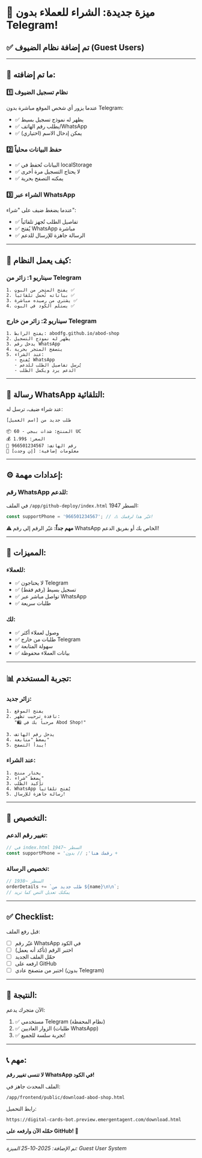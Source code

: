 # 🎉 ميزة جديدة: الشراء للعملاء بدون Telegram!

## ✅ تم إضافة نظام الضيوف (Guest Users)

---

## 🌟 **ما تم إضافته:**

### 1️⃣ **نظام تسجيل الضيوف**
عندما يزور أي شخص الموقع مباشرة بدون Telegram:
- ✅ يظهر له نموذج تسجيل بسيط
- ✅ يطلب رقم الهاتف/WhatsApp
- ✅ يمكن إدخال الاسم (اختياري)

### 2️⃣ **حفظ البيانات محلياً**
- ✅ البيانات تُحفظ في localStorage
- ✅ لا يحتاج التسجيل مرة أخرى
- ✅ يمكنه التصفح بحرية

### 3️⃣ **الشراء عبر WhatsApp**
عندما يضغط ضيف على "شراء":
- ✅ تفاصيل الطلب تُجهز تلقائياً
- ✅ يُفتح WhatsApp مباشرة
- ✅ الرسالة جاهزة للإرسال للدعم

---

## 📱 **كيف يعمل النظام:**

### سيناريو 1: زائر من Telegram
```
1. يفتح المتجر من البوت ✅
2. بياناته تُحمل تلقائياً ✅
3. يشتري من رصيده مباشرة ✅
4. يستلم الكود في البوت ✅
```

### سيناريو 2: زائر من خارج Telegram
```
1. يفتح الرابط: abodfg.github.io/abod-shop
2. يظهر له نموذج التسجيل
3. يدخل رقم WhatsApp
4. يتصفح المتجر بحرية
5. عند الشراء:
   - يُفتح WhatsApp
   - يُرسل تفاصيل الطلب للدعم
   - الدعم يرد ويكمل الطلب
```

---

## 💬 **رسالة WhatsApp التلقائية:**

عند شراء ضيف، ترسل له:
```
طلب جديد من [اسم العميل]

📦 المنتج: شدات ببجي - 60 UC
💰 السعر: $1.99
📱 رقم الهاتف: 966501234567
📝 معلومات إضافية: [إن وجدت]
```

---

## ⚙️ **إعدادات مهمة:**

### رقم WhatsApp للدعم:
في الملف `/app/github-deploy/index.html` السطر 1947:
```javascript
const supportPhone = '966501234567'; // ⚠️ غيّر هذا لرقمك!
```

**⚠️ مهم جداً:**
غيّر الرقم إلى رقم WhatsApp الخاص بك أو بفريق الدعم!

---

## 🎯 **المميزات:**

### للعملاء:
- ✅ لا يحتاجون Telegram
- ✅ تسجيل بسيط (رقم فقط)
- ✅ تواصل مباشر عبر WhatsApp
- ✅ طلبات سريعة

### لك:
- ✅ وصول لعملاء أكثر
- ✅ طلبات من خارج Telegram
- ✅ سهولة المتابعة
- ✅ بيانات العملاء محفوظة

---

## 📊 **تجربة المستخدم:**

### زائر جديد:
```
1. يفتح الموقع
2. نافذة ترحيب تظهر:
   "🛍️ مرحباً بك في Abod Shop!"
   
3. يدخل رقم الهاتف
4. يضغط "متابعة"
5. يبدأ التصفح!
```

### عند الشراء:
```
1. يختار منتج
2. يضغط "شراء"
3. تأكيد الطلب
4. WhatsApp يُفتح تلقائياً
5. رسالة جاهزة للإرسال!
```

---

## 🔧 **التخصيص:**

### تغيير رقم الدعم:
```javascript
// في index.html السطر ~1947
const supportPhone = 'رقمك هنا'; // بدون +
```

### تخصيص الرسالة:
```javascript
// السطر ~1938
orderDetails += `طلب جديد من ${name}\n\n`;
// يمكنك تعديل النص كما تريد
```

---

## ✅ **Checklist:**

قبل رفع الملف:
- [ ] غيّر رقم WhatsApp في الكود
- [ ] اختبر الرقم (تأكد أنه يعمل)
- [ ] حمّل الملف الجديد
- [ ] ارفعه على GitHub
- [ ] اختبر من متصفح عادي (بدون Telegram)

---

## 🎉 **النتيجة:**

الآن متجرك يدعم:
1. ✅ مستخدمي Telegram (نظام المحفظة)
2. ✅ الزوار العاديين (طلبات WhatsApp)
3. ✅ تجربة سلسة للجميع!

---

## 📞 **مهم:**

**لا تنسى تغيير رقم WhatsApp في الكود!**

الملف المحدث جاهز في:
```
/app/frontend/public/download-abod-shop.html
```

رابط التحميل:
```
https://digital-cards-bot.preview.emergentagent.com/download.html
```

**حمّله الآن وارفعه على GitHub! 🚀**

---

*تم الإضافة: 2025-10-25*
*الميزة: Guest User System*
